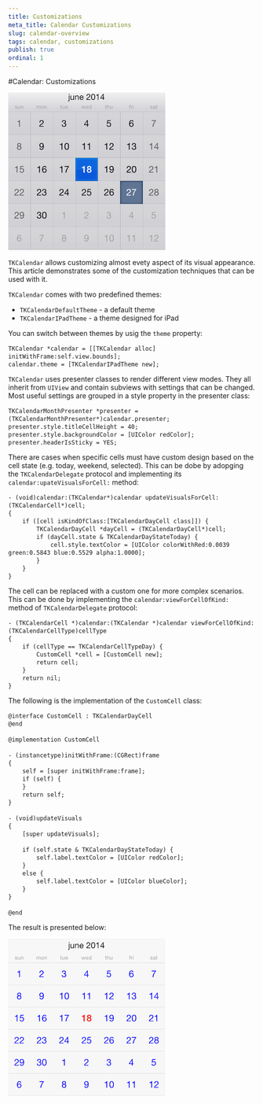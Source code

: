 ```yaml
---
title: Customizations
meta_title: Calendar Customizations
slug: calendar-overview
tags: calendar, customizations
publish: true
ordinal: 1
---
```


#Calendar: Customizations

<img src="../images/calendar-customization001.png"/>

<code>TKCalendar</code> allows customizing almost evety aspect of its visual appearance. This article demonstrates some of the customization techniques that can be used with it.

<code>TKCalendar</code> comes with two predefined themes: 
- <code>TKCalendarDefaultTheme</code> - a default theme
- <code>TKCalendarIPadTheme</code> - a theme designed for iPad

You can switch between themes by usig the <code>theme</code> property:

	TKCalendar *calendar = [[TKCalendar alloc] initWithFrame:self.view.bounds];
	calendar.theme = [TKCalendarIPadTheme new];

<code>TKCalendar</code> uses presenter classes to render different view modes. They all inherit from <code>UIView</code> and contain subviews with settings that can be changed. Most useful settings are grouped in a style property in the presenter class:

    TKCalendarMonthPresenter *presenter = (TKCalendarMonthPresenter*)calendar.presenter;
    presenter.style.titleCellHeight = 40;
    presenter.style.backgroundColor = [UIColor redColor];
    presenter.headerIsSticky = YES;

There are cases when specific cells must have custom design based on the cell state (e.g. today, weekend, selected). This can be dobe by adopging the <code>TKCalendarDelegate</code> protocol and implementing its <code>calendar:upateVisualsForCell:</code> method:

	- (void)calendar:(TKCalendar*)calendar updateVisualsForCell:(TKCalendarCell*)cell;
	{
    	if ([cell isKindOfClass:[TKCalendarDayCell class]]) {
        	TKCalendarDayCell *dayCell = (TKCalendarDayCell*)cell;
        	if (dayCell.state & TKCalendarDayStateToday) {
            	cell.style.textColor = [UIColor colorWithRed:0.0039 green:0.5843 blue:0.5529 alpha:1.0000];
        	}
    	}
	}

The cell can be replaced with a custom one for more complex scenarios. This can be done by implementing the <code>calendar:viewForCellOfKind:</code> method of <code>TKCalendarDelegate</code> protocol:

	- (TKCalendarCell *)calendar:(TKCalendar *)calendar viewForCellOfKind:(TKCalendarCellType)cellType
	{
    	if (cellType == TKCalendarCellTypeDay) {
        	CustomCell *cell = [CustomCell new];
        	return cell;
    	}
    	return nil;	
	}
	
The following is the implementation of the <code>CustomCell</code> class:

	@interface CustomCell : TKCalendarDayCell
	@end

	@implementation CustomCell

	- (instancetype)initWithFrame:(CGRect)frame
	{
    	self = [super initWithFrame:frame];
    	if (self) {
    	}
    	return self;
	}

	- (void)updateVisuals
	{
    	[super updateVisuals];
    
  	    if (self.state & TKCalendarDayStateToday) {
    	    self.label.textColor = [UIColor redColor];
   	    }	
   	    else {
   	    	self.label.textColor = [UIColor blueColor];
   	    }
	}

	@end
	
The result is presented below:

<img src="../images/calendar-customization002.png"/>